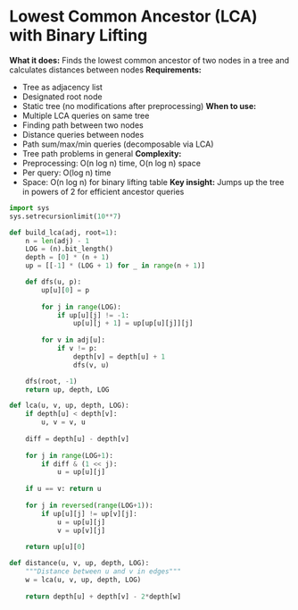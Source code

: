 # Lowest Common Ancestor (LCA) with Binary Lifting
**What it does:** Finds the lowest common ancestor of two nodes in a tree and calculates distances between nodes
**Requirements:**
- Tree as adjacency list
- Designated root node
- Static tree (no modifications after preprocessing)
**When to use:**
- Multiple LCA queries on same tree
- Finding path between two nodes
- Distance queries between nodes
- Path sum/max/min queries (decomposable via LCA)
- Tree path problems in general
**Complexity:**
- Preprocessing: O(n log n) time, O(n log n) space
- Per query: O(log n) time
- Space: O(n log n) for binary lifting table
**Key insight:** Jumps up the tree in powers of 2 for efficient ancestor queries

```python
import sys
sys.setrecursionlimit(10**7)

def build_lca(adj, root=1):
    n = len(adj) - 1
    LOG = (n).bit_length()
    depth = [0] * (n + 1)
    up = [[-1] * (LOG + 1) for _ in range(n + 1)]

    def dfs(u, p):
        up[u][0] = p
        
        for j in range(LOG):
            if up[u][j] != -1:
                up[u][j + 1] = up[up[u][j]][j]
        
        for v in adj[u]:
            if v != p:
                depth[v] = depth[u] + 1
                dfs(v, u)

    dfs(root, -1)
    return up, depth, LOG

def lca(u, v, up, depth, LOG):
    if depth[u] < depth[v]:
        u, v = v, u
    
    diff = depth[u] - depth[v]
    
    for j in range(LOG+1):
        if diff & (1 << j):
            u = up[u][j]
    
    if u == v: return u
    
    for j in reversed(range(LOG+1)):
        if up[u][j] != up[v][j]:
            u = up[u][j]
            v = up[v][j]
    
    return up[u][0]

def distance(u, v, up, depth, LOG):
    """Distance between u and v in edges"""
    w = lca(u, v, up, depth, LOG)
    
    return depth[u] + depth[v] - 2*depth[w]
```
